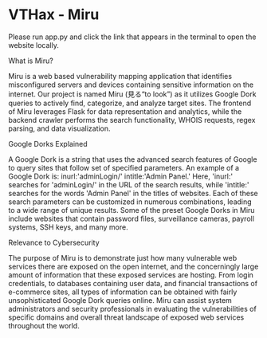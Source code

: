 # VTHax - Miru

Please run app.py and click the link that appears in the terminal to open the website locally.

What is Miru?

Miru is a web based vulnerability mapping application that identifies misconfigured servers and devices containing sensitive information on the internet. Our project is named Miru (見る“to look”) as it utilizes Google Dork queries to actively find, categorize, and analyze target sites. The frontend of Miru leverages Flask for data representation and analytics, while the backend crawler performs the search functionality, WHOIS requests, regex parsing, and data visualization. 

Google Dorks Explained

A Google Dork is a string that uses the advanced search features of Google to query sites that follow set of specified parameters. An example of a Google Dork is: inurl:'adminLogin/' intitle:'Admin Panel.' Here, 'inurl:' searches for 'adminLogin/' in the URL of the search results, while 'intitle:' searches for the words 'Admin Panel' in the titles of websites. Each of these search parameters can be customized in numerous combinations, leading to a wide range of unique results. Some of the preset Google Dorks in Miru include websites that contain password files, surveillance cameras, payroll systems, SSH keys, and many more. 

Relevance to Cybersecurity

The purpose of Miru is to demonstrate just how many vulnerable web services there are exposed on the open internet, and the concerningly large amount of information that these exposed services are hosting. From login credentials, to databases containing user data,  and financial transactions of e-commerce sites, all types of information can be obtained with fairly unsophisticated Google Dork queries online. Miru can assist system administrators and security professionals in evaluating the vulnerabilities of specific domains and overall threat landscape of exposed web services throughout the world.
